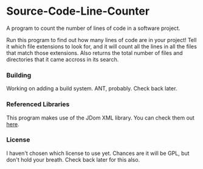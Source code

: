 # Source-Code-Line-Counter
A program to count the number of lines of code in a software project.

Run this program to find out how many lines of code are in your project! Tell it which file extensions to look for, and it will count all the lines in all the files that match those extensions. Also returns the total number of files and directories that it came accross in its search.

### Building
Working on adding a build system. ANT, probably. Check back later.

### Referenced Libraries
This program makes use of the JDom XML library. You can check them out [here](http://jdom.org).

### License
I haven't chosen which license to use yet. Chances are it will be GPL, but don't hold your breath. Check back later for this also.
